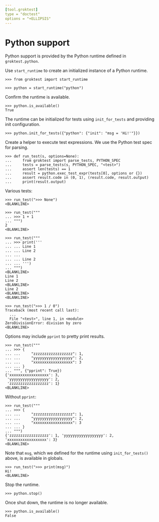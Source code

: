 ```yaml
---
[tool.groktest]
type = "doctest"
options = "+ELLIPSIS"
---
```


# Python support

Python support is provided by the Python runtime defined in
`groktest.python`.

Use `start_runtime` to create an initialized instance of a Python
runtime.

    >>> from groktest import start_runtime

    >>> python = start_runtime("python")

Confirm the runtime is available.

    >>> python.is_available()
    True

The runtime can be initialized for tests using `init_for_tests` and
providing init configuration.

    >>> python.init_for_tests({"python": {"init": "msg = 'Hi!'"}})

Create a helper to execute test expressions. We use the Python test spec
for parsing.

    >>> def run_test(s, options=None):
    ...     from groktest import parse_tests, PYTHON_SPEC
    ...     tests = parse_tests(s, PYTHON_SPEC, "<test>")
    ...     assert len(tests) == 1
    ...     result = python.exec_test_expr(tests[0], options or {})
    ...     assert result.code in (0, 1), (result.code, result.output)
    ...     print(result.output)

Various tests:

    >>> run_test(">>> None")
    <BLANKLINE>

    >>> run_test("""
    ... >>> 1 + 1
    ... """)
    2
    <BLANKLINE>

    >>> run_test("""
    ... >>> print('''
    ... ... Line 1
    ... ... Line 2
    ... ...
    ... ... Line 2
    ... ... ''')
    ... """)
    <BLANKLINE>
    Line 1
    Line 2
    <BLANKLINE>
    Line 2
    <BLANKLINE>
    <BLANKLINE>

    >>> run_test(">>> 1 / 0")
    Traceback (most recent call last):
      ...
      File "<test>", line 1, in <module>
    ZeroDivisionError: division by zero
    <BLANKLINE>

Options may include `pprint` to pretty print results.

    >>> run_test("""
    ... >>> {
    ... ...     "zzzzzzzzzzzzzzzzzz": 1,
    ... ...     "yyyyyyyyyyyyyyyyyy": 2,
    ... ...     "xxxxxxxxxxxxxxxxxx": 3
    ... ... }
    ... """, {"pprint": True})
    {'xxxxxxxxxxxxxxxxxx': 3,
     'yyyyyyyyyyyyyyyyyy': 2,
     'zzzzzzzzzzzzzzzzzz': 1}
    <BLANKLINE>

Without `pprint`:

    >>> run_test("""
    ... >>> {
    ... ...     "zzzzzzzzzzzzzzzzzz": 1,
    ... ...     "yyyyyyyyyyyyyyyyyy": 2,
    ... ...     "xxxxxxxxxxxxxxxxxx": 3
    ... ... }
    ... """)
    {'zzzzzzzzzzzzzzzzzz': 1, 'yyyyyyyyyyyyyyyyyy': 2, 'xxxxxxxxxxxxxxxxxx': 3}
    <BLANKLINE>

Note that `msg`, which we defined for the runtime using
`init_for_tests()` above, is available in globals.

    >>> run_test(">>> print(msg)")
    Hi!
    <BLANKLINE>
    
Stop the runtime.

    >>> python.stop()

Once shut down, the runtime is no longer available.

    >>> python.is_available()
    False
